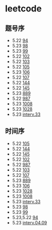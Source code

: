 # leetcode
## 题号序
- 5.22 [94](./problems/94/test.py)
- 5.23 [98](./problems/98/test.py)
- 5.23 [99](./problems/99/test.py)
- 5.22 [102](./problems/102/test.py)
- 5.22 [103](./problems/103/test.py)
- 5.22 [105](./problems/105/test.py)
- 5.23 [106](./problems/106/test.py)
- 5.22 [107](./problems/107/test.py)
- 5.22 [144](./problems/144/test.py)
- 5.22 [145](./problems/145/test.py)
- 5.23 [889](./problems/889/test.py)
- 5.22 [987](./problems/987/test.py)
- 5.23 [1008](./problems/1008/test.py)
- 5.23 [1028](./problems/1028/test.py)
- 5.23 [interv.33](./problems/interv.33/test.py)

## 时间序
- 5.22 [105](./problems/105/test.py)
- 5.22 [144](./problems/144/test.py)
- 5.22 [145](./problems/145/test.py)
- 5.22 [102](./problems/102/test.py)
- 5.22 [987](./problems/987/test.py)
- 5.22 [103](./problems/103/test.py)
- 5.22 [107](./problems/107/test.py)
- 5.23 [889](./problems/889/test.py)
- 5.23 [106](./problems/106/test.py)
- 5.23 [1028](./problems/1028/test.py)
- 5.23 [1008](./problems/1008/test.py)
- 5.23 [interv.33](./problems/interv.33/test.py)
- 5.23 [98](./problems/98/test.py)
- 5.23 [99](./problems/99/test.py)
- 5.23,5.22 [94](./problems/94/test.py)
- 5.23 [interv.04.09](./problems/interv.04.09/test.py)
